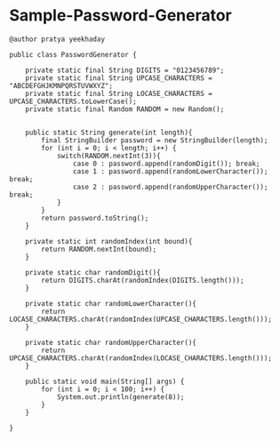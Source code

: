 # Sample-Password-Generator
	
	@author pratya yeekhaday
	
	public class PasswordGenerator {

		private static final String DIGITS = "0123456789";
		private static final String UPCASE_CHARACTERS = "ABCDEFGHJKMNPQRSTUVWXYZ";
		private static final String LOCASE_CHARACTERS = UPCASE_CHARACTERS.toLowerCase();
		private static final Random RANDOM = new Random();


		public static String generate(int length){
			final StringBuilder password = new StringBuilder(length);
			for (int i = 0; i < length; i++) {
				switch(RANDOM.nextInt(3)){
					case 0 : password.append(randomDigit()); break;
					case 1 : password.append(randomLowerCharacter()); break;
					case 2 : password.append(randomUpperCharacter()); break;
				}
			}
			return password.toString();
		}

		private static int randomIndex(int bound){
			return RANDOM.nextInt(bound);
		}

		private static char randomDigit(){
			return DIGITS.charAt(randomIndex(DIGITS.length()));
		}

		private static char randomLowerCharacter(){
			return LOCASE_CHARACTERS.charAt(randomIndex(UPCASE_CHARACTERS.length()));
		}

		private static char randomUpperCharacter(){
			return UPCASE_CHARACTERS.charAt(randomIndex(LOCASE_CHARACTERS.length()));
		}

		public static void main(String[] args) {
			for (int i = 0; i < 100; i++) {
				System.out.println(generate(8));
			}
		}
	
	}
